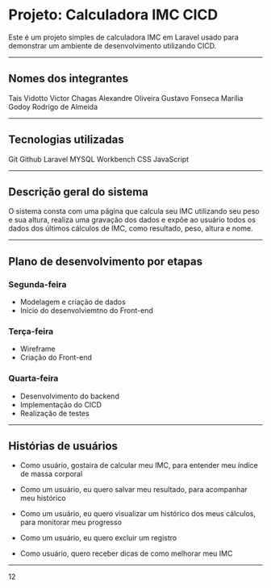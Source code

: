 # Projeto: Calculadora IMC CICD

Este é um projeto simples de calculadora IMC em Laravel usado para demonstrar um ambiente de desenvolvimento utilizando CICD.
 
---

## Nomes dos integrantes

Taís Vidotto
Victor Chagas
Alexandre Oliveira
Gustavo Fonseca
Marília Godoy
Rodrigo de Almeida

---

## Tecnologias utilizadas

Git
Github
Laravel
MYSQL Workbench
CSS
JavaScript

---

## Descrição geral do sistema

O sistema consta com uma página que calcula seu IMC utilizando seu peso e sua altura, realiza uma gravação dos dados e expõe ao usuário todos os dados dos últimos cálculos de IMC, como resultado, peso, altura e nome.

---

## Plano de desenvolvimento por etapas

### Segunda-feira

 - Modelagem e criação de dados
 - Início do desenvolviemtno do Front-end

### Terça-feira

 - Wireframe
 - Criação do Front-end

### Quarta-feira

 - Desenvolvimento do backend
 - Implementação do CICD
 - Realização de testes

---

## Histórias de usuários

 - Como usuário, gostaira de calcular meu IMC, para entender meu índice de massa corporal

 - Como um usuário, eu quero salvar meu resultado, para acompanhar meu histórico

 - Como um usuário, eu quero visualizar um histórico dos meus cálculos, para monitorar meu progresso

- Como um usuário, eu quero excluir um registro

- Como usuário, quero receber dicas de como melhorar meu IMC

---




12